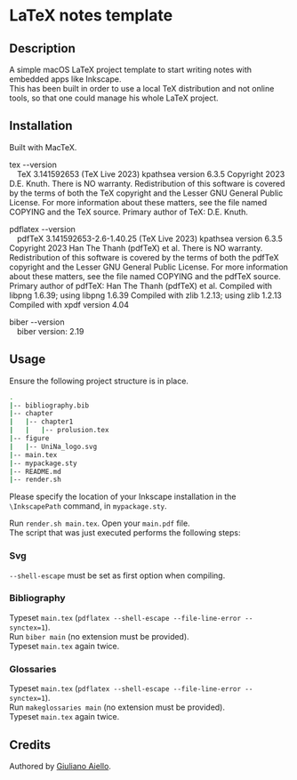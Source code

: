 # LaTeX notes template

## Description

A simple macOS LaTeX project template to start writing notes with embedded apps like Inkscape.\
This has been built in order to use a local TeX distribution and not online tools, so that one could manage his whole LaTeX project.

## Installation

Built with MacTeX.

tex --version\
&emsp;TeX 3.141592653 (TeX Live 2023)
    kpathsea version 6.3.5
    Copyright 2023 D.E. Knuth.
    There is NO warranty.  Redistribution of this software is
    covered by the terms of both the TeX copyright and
    the Lesser GNU General Public License.
    For more information about these matters, see the file
    named COPYING and the TeX source.
    Primary author of TeX: D.E. Knuth.

pdflatex --version\
&emsp;pdfTeX 3.141592653-2.6-1.40.25 (TeX Live 2023)
    kpathsea version 6.3.5
    Copyright 2023 Han The Thanh (pdfTeX) et al.
    There is NO warranty.  Redistribution of this software is
    covered by the terms of both the pdfTeX copyright and
    the Lesser GNU General Public License.
    For more information about these matters, see the file
    named COPYING and the pdfTeX source.
    Primary author of pdfTeX: Han The Thanh (pdfTeX) et al.
    Compiled with libpng 1.6.39; using libpng 1.6.39
    Compiled with zlib 1.2.13; using zlib 1.2.13
    Compiled with xpdf version 4.04

biber --version\
&emsp;biber version: 2.19

## Usage

Ensure the following project structure is in place.
```bash
.
|-- bibliography.bib
|-- chapter
|   |-- chapter1
|   |   |-- prolusion.tex
|-- figure
|   |-- UniNa_logo.svg
|-- main.tex
|-- mypackage.sty
|-- README.md
|-- render.sh
```

Please specify the location of your Inkscape installation in the `\InkscapePath` command, in `mypackage.sty`.

Run `render.sh main.tex`. Open your `main.pdf` file.\
The script that was just executed performs the following steps:

### Svg

`--shell-escape` must be set as first option when compiling.

### Bibliography

Typeset `main.tex` (`pdflatex --shell-escape --file-line-error --synctex=1`).\
Run `biber main` (no extension must be provided).\
Typeset `main.tex` again twice.

### Glossaries
Typeset `main.tex` (`pdflatex --shell-escape --file-line-error --synctex=1`).\
Run `makeglossaries main` (no extension must be provided).\
Typeset `main.tex` again twice.

## Credits

Authored by [Giuliano Aiello](https://github.com/FueledBy-Pizza).
